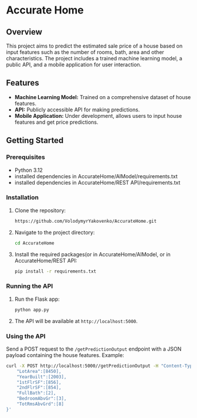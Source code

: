 # Accurate Home 

## Overview
This project aims to predict the estimated sale price of a house based on input features such as the number of rooms, bath, area and other characteristics. The project includes a trained machine learning model, a public API, and a mobile application for user interaction.

## Features
- **Machine Learning Model:** Trained on a comprehensive dataset of house features.
- **API:** Publicly accessible API for making predictions.
- **Mobile Application:** Under development, allows users to input house features and get price predictions.

## Getting Started

### Prerequisites
- Python 3.12
- installed dependencies in AccurateHome/AIModel/requirements.txt
- installed dependencies in AccurateHome/REST API/requirements.txt

### Installation

1. Clone the repository:
    ```bash
    https://github.com/VolodymyrYakovenko/AccurateHome.git
    ```
2. Navigate to the project directory:
    ```bash
    cd AccurateHome
    ```
3. Install the required packages(or in AccurateHome/AIModel, or in AccurateHome/REST API:
    ```bash
    pip install -r requirements.txt
    ```

### Running the API
1. Run the Flask app:
    ```bash
    python app.py
    ```
2. The API will be available at `http://localhost:5000`.

### Using the API
Send a POST request to the `/getPredictionOutput` endpoint with a JSON payload containing the house features. Example:

```bash
curl -X POST http://localhost:5000//getPredictionOutput -H "Content-Type: application/json" -d '{
    "LotArea":[8450], 
    "YearBuilt":[2003], 
    "1stFlrSF":[856], 
    "2ndFlrSF":[854], 
    "FullBath":[2], 
    "BedroomAbvGr":[3], 
    "TotRmsAbvGrd":[8]
}'
